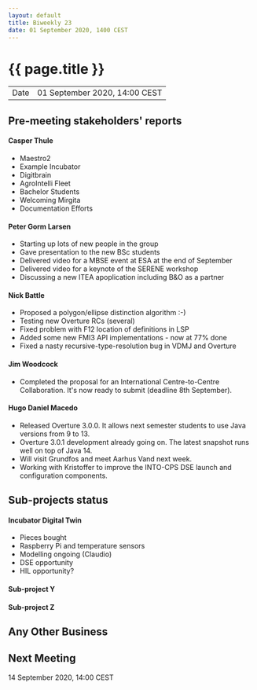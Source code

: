 ```yaml
---
layout: default
title: Biweekly 23
date: 01 September 2020, 1400 CEST
---
```


<script src="https://code.jquery.com/jquery-1.11.1.min.js">
</script>
<script src="/javascripts/edit.js"></script>
<script>setEditButonNm();</script>

# {{ page.title }}

|||
|---|---|
| Date | 01 September 2020, 14:00 CEST |


## Pre-meeting stakeholders' reports

<!-- Please keep in mind that the minutes are publicly available.-->

#### Casper Thule
* Maestro2
* Example Incubator
* Digitbrain
* AgroIntelli Fleet
* Bachelor Students
* Welcoming Mirgita
* Documentation Efforts 

#### Peter Gorm Larsen
* Starting up lots of new people in the group
* Gave presentation to the new BSc students
* Delivered video for a MBSE event at ESA at the end of September
* Delivered video for a keynote of the SERENE workshop
* Discussing a new ITEA apoplication including B&O as a partner

#### Nick Battle
* Proposed a polygon/ellipse distinction algorithm :-)
* Testing new Overture RCs (several)
* Fixed problem with F12 location of definitions in LSP
* Added some new FMI3 API implementations - now at 77% done
* Fixed a nasty recursive-type-resolution bug in VDMJ and Overture

#### Jim Woodcock
* Completed the proposal for an International Centre-to-Centre Collaboration. It's now ready to submit (deadline 8th September).


#### Hugo Daniel Macedo
* Released Overture 3.0.0. It allows next semester students to use Java versions from 9 to 13. 
* Overture 3.0.1 development already going on. The latest snapshot runs well on top of Java 14.
* Will visit Grundfos and meet Aarhus Vand next week.
* Working with Kristoffer to improve the INTO-CPS DSE launch and configuration components.

## Sub-projects status


#### Incubator Digital Twin
* Pieces bought
* Raspberry Pi and temperature sensors
* Modelling ongoing (Claudio)
* DSE opportunity
* HIL opportunity?

#### Sub-project Y

#### Sub-project Z

##  Any Other Business

Next Meeting
------------

14 September 2020, 14:00 CEST


<div id="edit_page_div"></div>
